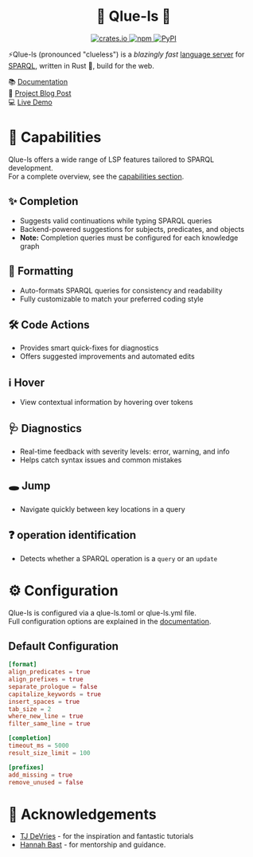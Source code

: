 <h1 align="center">
  🦀 Qlue-ls 🦀
</h1>

<div align="center">
    <a href="https://crates.io/crates/qlue-ls">
        <img alt="crates.io" src="https://img.shields.io/crates/v/qlue-ls.svg" />
    </a>
    <a href="https://www.npmjs.com/package/qlue-ls">
        <img alt="npm" src="https://img.shields.io/npm/v/qlue-ls" />
    </a>
    <a href="https://pypi.org/project/qlue-ls">
        <img alt="PyPI" src="https://img.shields.io/pypi/v/qlue-ls" />
    </a>
</div>

⚡Qlue-ls (pronounced "clueless") is a *blazingly fast* [language server](https://microsoft.github.io/language-server-protocol/specifications/lsp/3.17/specification)
for [SPARQL](https://de.wikipedia.org/wiki/SPARQL), written in Rust 🦀, build for the web.

📚 [Documentation](https://docs.qlue-ls.com)  
📝 [Project Blog Post](https://ad-blog.cs.uni-freiburg.de/post/qlue-ls-a-sparql-language-server/)  
💻 [Live Demo](https://qlue-ls.com)

# 🚀 Capabilities

Qlue-ls offers a wide range of LSP features tailored to SPARQL development.  
For a complete overview, see the [capabilities section](https://docs.qlue-ls.com/03_capabilities/).

## ✨ Completion

- Suggests valid continuations while typing SPARQL queries
- Backend-powered suggestions for subjects, predicates, and objects
- **Note:** Completion queries must be configured for each knowledge graph

## 📐 Formatting

- Auto-formats SPARQL queries for consistency and readability
- Fully customizable to match your preferred coding style

## 🛠️ Code Actions

- Provides smart quick-fixes for diagnostics
- Offers suggested improvements and automated edits

## ℹ️ Hover

- View contextual information by hovering over tokens
## 🩺 Diagnostics

- Real-time feedback with severity levels: error, warning, and info
- Helps catch syntax issues and common mistakes

## 🕳 Jump

- Navigate quickly between key locations in a query

## ❓ operation identification

- Detects whether a SPARQL operation is a `query` or an `update`

# ⚙️  Configuration

Qlue-ls is configured via a qlue-ls.toml or qlue-ls.yml file.  
Full configuration options are explained in the [documentation](https://docs.qlue-ls.com/04_configuration/).

## Default Configuration

```toml
[format]
align_predicates = true
align_prefixes = true
separate_prologue = false
capitalize_keywords = true
insert_spaces = true
tab_size = 2
where_new_line = true
filter_same_line = true

[completion]
timeout_ms = 5000
result_size_limit = 100

[prefixes]
add_missing = true
remove_unused = false
```

# 🙏 Acknowledgements

* [TJ DeVries](https://github.com/tjdevries) - for the inspiration and fantastic tutorials
* [Hannah Bast](https://ad.informatik.uni-freiburg.de/staff/bast) - for mentorship and guidance.
